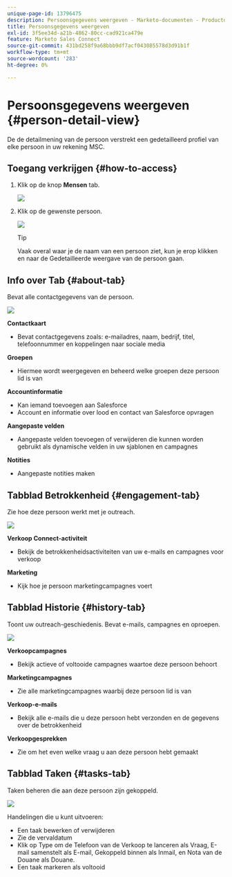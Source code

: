 ```yaml
---
unique-page-id: 13796475
description: Persoonsgegevens weergeven - Marketo-documenten - Productdocumentatie
title: Persoonsgegevens weergeven
exl-id: 3f5ee34d-a21b-4862-80cc-cad921ca479e
feature: Marketo Sales Connect
source-git-commit: 431bd258f9a68bbb9df7acf043085578d3d91b1f
workflow-type: tm+mt
source-wordcount: '283'
ht-degree: 0%

---
```


# Persoonsgegevens weergeven {#person-detail-view}

De de detailmening van de persoon verstrekt een gedetailleerd profiel van elke persoon in uw rekening MSC.

## Toegang verkrijgen {#how-to-access}

1. Klik op de knop **Mensen** tab.

   ![](assets/person-detail-view-1.png)

1. Klik op de gewenste persoon.

   ![](assets/person-detail-view-2.png)

   >[!TIP]
   >
   >Vaak overal waar je de naam van een persoon ziet, kun je erop klikken en naar de Gedetailleerde weergave van de persoon gaan.

## Info over Tab {#about-tab}

Bevat alle contactgegevens van de persoon.

![](assets/person-detail-view-3.png)

**Contactkaart**

* Bevat contactgegevens zoals: e-mailadres, naam, bedrijf, titel, telefoonnummer en koppelingen naar sociale media

**Groepen**

* Hiermee wordt weergegeven en beheerd welke groepen deze persoon lid is van

**Accountinformatie**

* Kan iemand toevoegen aan Salesforce
* Account en informatie over lood en contact van Salesforce opvragen

**Aangepaste velden**

* Aangepaste velden toevoegen of verwijderen die kunnen worden gebruikt als dynamische velden in uw sjablonen en campagnes

**Notities**

* Aangepaste notities maken

## Tabblad Betrokkenheid {#engagement-tab}

Zie hoe deze persoon werkt met je outreach.

![](assets/person-detail-view-4.png)

**Verkoop Connect-activiteit**

* Bekijk de betrokkenheidsactiviteiten van uw e-mails en campagnes voor verkoop

**Marketing**

* Kijk hoe je persoon marketingcampagnes voert

## Tabblad Historie {#history-tab}

Toont uw outreach-geschiedenis. Bevat e-mails, campagnes en oproepen.

![](assets/person-detail-view-5.png)

**Verkoopcampagnes**

* Bekijk actieve of voltooide campagnes waartoe deze persoon behoort

**Marketingcampagnes**

* Zie alle marketingcampagnes waarbij deze persoon lid is van

**Verkoop-e-mails**

* Bekijk alle e-mails die u deze persoon hebt verzonden en de gegevens over de betrokkenheid

**Verkoopgesprekken**

* Zie om het even welke vraag u aan deze persoon hebt gemaakt

## Tabblad Taken {#tasks-tab}

Taken beheren die aan deze persoon zijn gekoppeld.

![](assets/person-detail-view-6.png)

Handelingen die u kunt uitvoeren:

* Een taak bewerken of verwijderen
* Zie de vervaldatum
* Klik op Type om de Telefoon van de Verkoop te lanceren als Vraag, E-mail samenstelt als E-mail, Gekoppeld binnen als Inmail, en Nota van de Douane als Douane.
* Een taak markeren als voltooid
